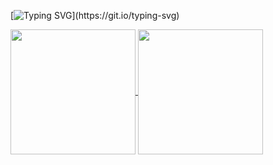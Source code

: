 
[![Typing SVG](https://readme-typing-svg.demolab.com?font=Fira+Code&pause=1000&center=true&vCenter=true&random=false&width=845&lines=Hi+there!+%F0%9F%91%8B;You+are+on+uunnxx's+GitHub+page!)](https://git.io/typing-svg)


<a href="https://github.com/uunnxx">
  <img height=200 align="center" src="https://github-readme-stats.vercel.app/api?username=uunnxx&show_icons=true&theme=radical" />
</a>
<a href="https://github.com/uunnxx">
  <img height=200 align="center" src="https://github-readme-stats.vercel.app/api/top-langs?username=uunnxx&theme=radical&layout=compact&langs_count=8&card_width=360" />
</a>

<!--
**uunnxx/uunnxx** is a ✨ _special_ ✨ repository because its `README.md` (this file) appears on your GitHub profile.

Here are some ideas to get you started:

- 🔭 I’m currently working on ...
- 🌱 I’m currently learning ...
- 👯 I’m looking to collaborate on ...
- 🤔 I’m looking for help with ...
- 💬 Ask me about ...
- 📫 How to reach me: ...
- 😄 Pronouns: ...
- ⚡ Fun fact: ...
-->
